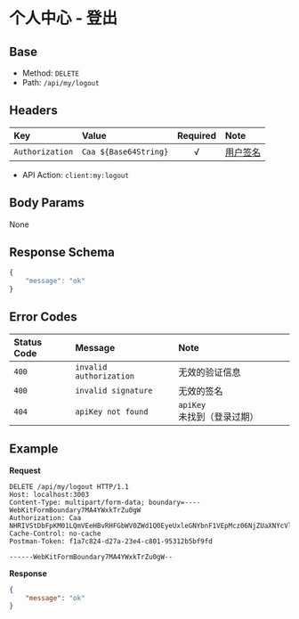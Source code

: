 # 个人中心 - 登出

## Base

* Method: `DELETE`
* Path: `/api/my/logout`

## Headers

Key             | Value                 | Required | Note
:-------------- | :-------------------- | :------: | :--------------------
`Authorization` | `Caa ${Base64String}` | √        | [用户签名][signature]

* API Action: `client:my:logout`

## Body Params

None

## Response Schema

```js
{
    "message": "ok"
}
```

## Error Codes

Status Code | Message                 | Note
:---------- | :---------------------- | :----
`400`       | `invalid authorization` | 无效的验证信息
`400`       | `invalid signature`     | 无效的签名
`404`       | `apiKey not found`      | `apiKey` 未找到（登录过期）

## Example

**Request**

```
DELETE /api/my/logout HTTP/1.1
Host: localhost:3003
Content-Type: multipart/form-data; boundary=----WebKitFormBoundary7MA4YWxkTrZu0gW
Authorization: Caa NHRIVStDbFpKM01LQmVEeHBvRHFGbWV0ZWd1Q0EyeUxleGNYbnF1VEpMcz06NjZUaXNYcVlUdEh5SFZjNzlKU2hkdWRsRVJRPSAxNTEwMDQxODQyODk0
Cache-Control: no-cache
Postman-Token: f1a7c824-d27a-23e4-c801-95312b5bf9fd

------WebKitFormBoundary7MA4YWxkTrZu0gW--
```

**Response**

```json
{
    "message": "ok"
}
```

[signature]: ../../../../signature.md
